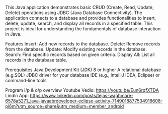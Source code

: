 This Java application demonstrates basic CRUD (Create, Read, Update, Delete) operations using JDBC (Java Database Connectivity). 
The application connects to a database and provides functionalities to insert, delete, update, search, and display all records in a specified table. 
This project is ideal for understanding the fundamentals of database interaction in Java.

Features
Insert: Add new records to the database.
Delete: Remove records from the database.
Update: Modify existing records in the database.
Search: Find specific records based on given criteria.
Display All: List all records in the database table.

Prerequisites
Java Development Kit (JDK) 8 or higher
A relational database (e.g.SQL)
JDBC driver for your database
IDE (e.g., IntelliJ IDEA, Eclipse) or command-line tools

Program i/p & o/p overview Youtube Vedio: https://youtu.be/Eun6rqfXTDA
Lindln App: https://www.linkedin.com/posts/tejas-waghmare-6578a5271_java-javaabrdeveloper-eclipse-activity-7149018877534916608-pi6m?utm_source=share&utm_medium=member_android


